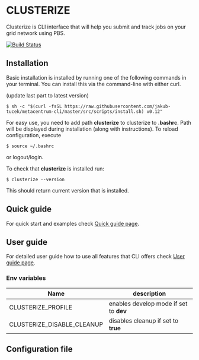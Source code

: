 # CLUSTERIZE

Clusterize is CLI interface that will help you submit and track jobs on your grid network using PBS.


[![Build Status](https://travis-ci.com/jakub-tucek/metacentrum-cli.svg?token=NqFVge8N1yh3apxFedae&branch=master)](https://travis-ci.com/jakub-tucek/metacentrum-cli)

## Installation

Basic installation is installed by running one of the following commands in your terminal. 
You can install this via the command-line with either curl.

(update last part to latest version)
```
$ sh -c "$(curl -fsSL https://raw.githubusercontent.com/jakub-tucek/metacentrum-cli/master/src/scripts/install.sh) v0.12"
```

For easy use, you need to add path **clusterize** to clusterize to **.bashrc**. Path will
be displayed during installation (along with instructions).
To reload configuration, execute
```
$ source ~/.bashrc
```
or logout/login.

To check that **clusterize** is installed run:
```
$ clusterize --version
```
This should return current version that is installed.

## Quick guide

For quick start and examples check [Quick guide page](docs/QUICK_GUIDE.md).

## User guide

For detailed user guide how to use all features that CLI offers check
[User guide page](docs/USER_GUIDE.md).

    
### Env variables


| Name | description |
| ---- | ----------- |
| CLUSTERIZE_PROFILE | enables develop mode if set to **dev** |
| CLUSTERIZE_DISABLE_CLEANUP | disables cleanup if set to **true** |


## Configuration file

